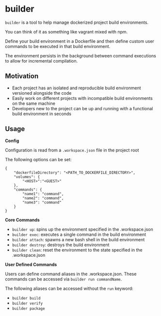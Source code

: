 # builder

`builder` is a tool to help manage dockerized project build environments.

You can think of it as something like vagrant mixed with npm.

Define your build environment in a Dockerfile and then define custom user commands to be executed in
that build environment.

The environment persists in the background between command executions to allow for incremental compilation.

## Motivation

- Each project has an isolated and reproducible build environment versioned alongside the code
- Easily work on different projects with incompatible build environments on the same machine
- Developers new to the project can be up and running with a functional build environment in seconds

## Usage

**Config**

Configuration is read from a `.workspace.json` file in the project root

The following options can be set:

```
{
    "dockerfileDirectory": "<PATH_TO_DOCKERFILE_DIRECTORY>",
    "volumes": {
        "<HOST>":"<GUEST>"
    },
    "commands": {
        "name1": "command",
        "name2": "command",
        "name3": "command"
    }
}
```

**Core Commands**

- `builder up`: spins up the environment specified in the .workspace.json
- `builder exec`: executes a single command in the build environment
- `builder attach`: spawns a new bash shell in the build environment
- `builder destroy`: destroys the build environment
- `builder clean`: reset the environment to the state specified in the .workspace.json

**User Defined Commands**

Users can define command aliases in the .workspace.json. These commands can be accessed via `builder run commandName`.

The following aliases can be accessed without the `run` keyword:

- `builder build`
- `builder verify`
- `builder package`
